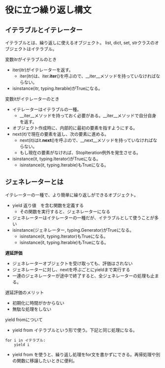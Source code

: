 # 役に立つ繰り返し構文

## イテラブルとイテレーター

イテラブルとは、繰り返しに使えるオブジェクト。
list, dict, set, strクラスのオブジェクトはイテラブル。

変数itrがイテラブルのとき
- iter(itr)がイテレーターを返す。
    - iter(itr)は、iter.__iter__()を呼ぶので、__iter__メソッドを持っていなければならない。
- isinstance(itr, typing.Iterable)がTrueになる。

変数itがイテレーターのとき
- イテレーターはイテラブルの一種。
    - __iter__メソッドを持っておく必要がある。__iter__メソッドで自分自身を返す。
- オブジェクト作成時に、内部的に最初の要素を指すようにする。
- next(it)で現在の要素を返し、次の要素に進める。
    - next(it)はit.__next__()を呼ぶので、__next__メソッドを持っていなければならない。
    - もし現在の要素がなければ、StopIteration例外を発生させる。
- isinstance(it, typing.Iterator)がTrueになる。
    - isinstance(it, typing.Iterable)もTrueになる。

## ジェネレーターとは

イテレーターの一種で、より簡単に繰り返しができるオブジェクト。

- yield 返り値　を含む関数を定義する
    - その関数を実行すると、ジェネレーターになる
- ジェネレーターはイテレーターの一種だが、イテラブルとして使うことが多い
- isinstance(ジェネレーター, typing.Generator)がTrueになる。
    - isinstance(it, typing.Iterator)もTrueになる。
    - isinstance(it, typing.Iterable)もTrueになる。

**遅延評価**
- ジェネレーターオブジェクトを受け取っても、評価はされない
- ジェネレーターに対し、nextを呼ぶごとにyieldまで実行する
- 一連のジェネレーターが途中で終了すると、全ジェネレーターの処理も止まる。

遅延評価のメリット
- 初期化に時間がかからない
- 無駄な処理をしない

yield fromについて

- yield from イテラブルという形で使う。下記と同じ処理になる。
~~~
for i in イテラブル:
    yield i
~~~
- yield from を使うと、繰り返し処理をfor文を書かずにできる。再帰処理や別の関数に移譲したいときに便利。
